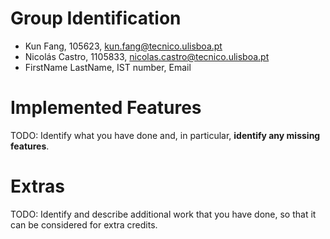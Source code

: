 # Group Identification

 - Kun Fang, 105623, kun.fang@tecnico.ulisboa.pt
 - Nicolás Castro, 1105833, nicolas.castro@tecnico.ulisboa.pt
 - FirstName LastName, IST number, Email

# Implemented Features
TODO: Identify what you have done and, in particular, **identify any missing features**.

# Extras
TODO: Identify and describe additional work that you have done,
      so that it can be considered for extra credits.
